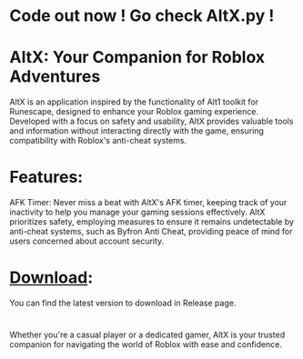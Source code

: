 # Code out now ! Go check AltX.py !

# AltX: Your Companion for Roblox Adventures

AltX is an application inspired by the functionality of Alt1 toolkit for Runescape, designed to enhance your Roblox gaming experience. Developed with a focus on safety and usability, AltX provides valuable tools and information without interacting directly with the game, ensuring compatibility with Roblox's anti-cheat systems.

# Features:

AFK Timer: Never miss a beat with AltX's AFK timer, keeping track of your inactivity to help you manage your gaming sessions effectively.
AltX prioritizes safety, employing measures to ensure it remains undetectable by anti-cheat systems, such as Byfron Anti Cheat, providing peace of mind for users concerned about account security.

# [Download](https://github.com/Keppivv/AltX/releases/):

You can find the latest version to download in Release page.
# 
Whether you're a casual player or a dedicated gamer, AltX is your trusted companion for navigating the world of Roblox with ease and confidence.
